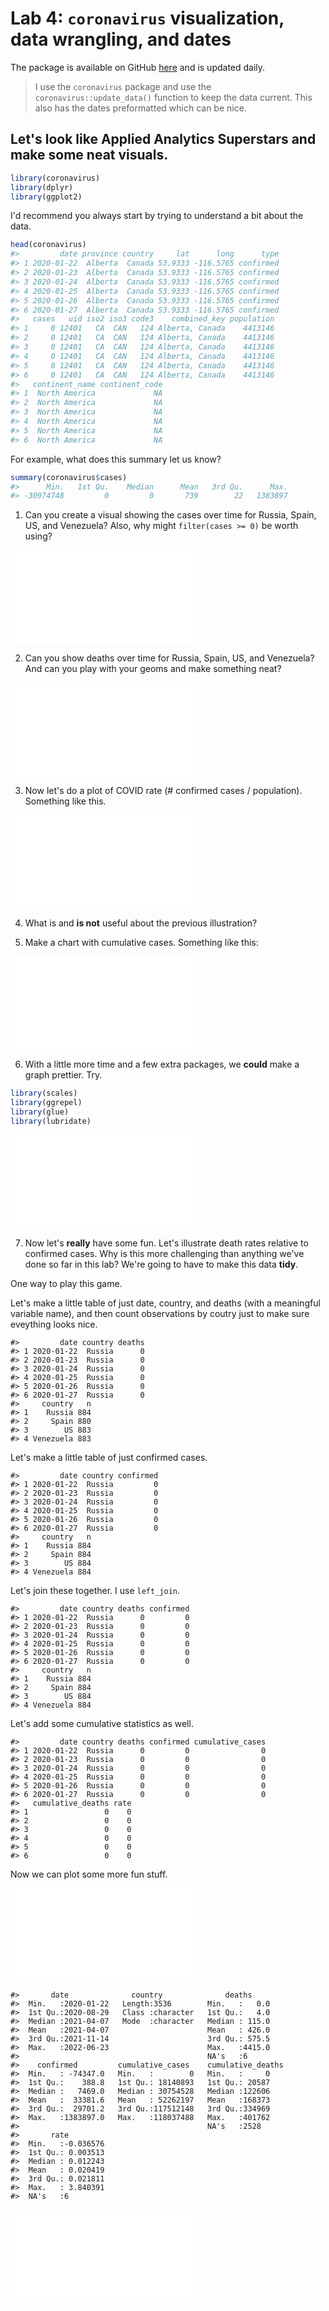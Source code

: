 # Lab 4: `coronavirus` visualization, data wrangling, and dates

The package is available on GitHub [here](https://github.com/RamiKrispin/coronavirus) and is updated daily.

> I use the `coronavirus` package and use the `coronavirus::update_data()` function to keep the data current.  This also has the dates preformatted which can be nice.


## Let's look like Applied Analytics Superstars and make some neat visuals.



```r
library(coronavirus)
library(dplyr)
library(ggplot2)
```

I'd recommend you always start by trying to understand a bit about the data.


```r
head(coronavirus)
#>         date province country     lat      long      type
#> 1 2020-01-22  Alberta  Canada 53.9333 -116.5765 confirmed
#> 2 2020-01-23  Alberta  Canada 53.9333 -116.5765 confirmed
#> 3 2020-01-24  Alberta  Canada 53.9333 -116.5765 confirmed
#> 4 2020-01-25  Alberta  Canada 53.9333 -116.5765 confirmed
#> 5 2020-01-26  Alberta  Canada 53.9333 -116.5765 confirmed
#> 6 2020-01-27  Alberta  Canada 53.9333 -116.5765 confirmed
#>   cases   uid iso2 iso3 code3    combined_key population
#> 1     0 12401   CA  CAN   124 Alberta, Canada    4413146
#> 2     0 12401   CA  CAN   124 Alberta, Canada    4413146
#> 3     0 12401   CA  CAN   124 Alberta, Canada    4413146
#> 4     0 12401   CA  CAN   124 Alberta, Canada    4413146
#> 5     0 12401   CA  CAN   124 Alberta, Canada    4413146
#> 6     0 12401   CA  CAN   124 Alberta, Canada    4413146
#>   continent_name continent_code
#> 1  North America             NA
#> 2  North America             NA
#> 3  North America             NA
#> 4  North America             NA
#> 5  North America             NA
#> 6  North America             NA
```

For example, what does this summary let us know?


```r
summary(coronavirus$cases)
#>      Min.   1st Qu.    Median      Mean   3rd Qu.      Max. 
#> -30974748         0         0       739        22   1383897
```

1. Can you create a visual showing the cases over time for Russia, Spain, US, and Venezuela?
Also, why might `filter(cases >= 0)` be worth using? 

![](105-coronavirus_lab_files/figure-latex/unnamed-chunk-3-1.pdf)<!-- --> 

2. Can you show deaths over time for Russia, Spain, US, and Venezuela?  And can you play with your geoms and make something neat?

![](105-coronavirus_lab_files/figure-latex/unnamed-chunk-4-1.pdf)<!-- --> 

3. Now let's do a plot of COVID rate (# confirmed cases / population).  Something like this. 

![](105-coronavirus_lab_files/figure-latex/unnamed-chunk-5-1.pdf)<!-- --> 

4. What is and **is not** useful about the previous illustration?  

5. Make a chart with cumulative cases.  Something like this:

![](105-coronavirus_lab_files/figure-latex/unnamed-chunk-6-1.pdf)<!-- --> 

6.  With a little more time and a few extra packages, we **could** make a graph prettier.  Try.


```r
library(scales)
library(ggrepel)
library(glue)
library(lubridate)
```


![](105-coronavirus_lab_files/figure-latex/unnamed-chunk-8-1.pdf)<!-- --> 


7. Now let's **really** have some fun.  Let's illustrate death rates relative to confirmed cases.  Why is this more challenging than anything we've done so far in this lab?  We're going to have to make this data **tidy**.  

One way to play this game.



Let's make a little table of just date, country, and deaths (with a meaningful variable name), and then count observations by coutry just to make sure eveything looks nice.


```
#>         date country deaths
#> 1 2020-01-22  Russia      0
#> 2 2020-01-23  Russia      0
#> 3 2020-01-24  Russia      0
#> 4 2020-01-25  Russia      0
#> 5 2020-01-26  Russia      0
#> 6 2020-01-27  Russia      0
#>     country   n
#> 1    Russia 884
#> 2     Spain 880
#> 3        US 883
#> 4 Venezuela 883
```

Let's make a little table of just confirmed cases.


```
#>         date country confirmed
#> 1 2020-01-22  Russia         0
#> 2 2020-01-23  Russia         0
#> 3 2020-01-24  Russia         0
#> 4 2020-01-25  Russia         0
#> 5 2020-01-26  Russia         0
#> 6 2020-01-27  Russia         0
#>     country   n
#> 1    Russia 884
#> 2     Spain 884
#> 3        US 884
#> 4 Venezuela 884
```

Let's join these together. I use `left_join`.  



```
#>         date country deaths confirmed
#> 1 2020-01-22  Russia      0         0
#> 2 2020-01-23  Russia      0         0
#> 3 2020-01-24  Russia      0         0
#> 4 2020-01-25  Russia      0         0
#> 5 2020-01-26  Russia      0         0
#> 6 2020-01-27  Russia      0         0
#>     country   n
#> 1    Russia 884
#> 2     Spain 884
#> 3        US 884
#> 4 Venezuela 884
```

Let's add some cumulative statistics as well.


```
#>         date country deaths confirmed cumulative_cases
#> 1 2020-01-22  Russia      0         0                0
#> 2 2020-01-23  Russia      0         0                0
#> 3 2020-01-24  Russia      0         0                0
#> 4 2020-01-25  Russia      0         0                0
#> 5 2020-01-26  Russia      0         0                0
#> 6 2020-01-27  Russia      0         0                0
#>   cumulative_deaths rate
#> 1                 0    0
#> 2                 0    0
#> 3                 0    0
#> 4                 0    0
#> 5                 0    0
#> 6                 0    0
```

Now we can plot some more fun stuff.


![](105-coronavirus_lab_files/figure-latex/unnamed-chunk-14-1.pdf)<!-- --> 

```
#>       date              country              deaths      
#>  Min.   :2020-01-22   Length:3536        Min.   :   0.0  
#>  1st Qu.:2020-08-29   Class :character   1st Qu.:   4.0  
#>  Median :2021-04-07   Mode  :character   Median : 115.0  
#>  Mean   :2021-04-07                      Mean   : 426.0  
#>  3rd Qu.:2021-11-14                      3rd Qu.: 575.5  
#>  Max.   :2022-06-23                      Max.   :4415.0  
#>                                          NA's   :6       
#>    confirmed         cumulative_cases    cumulative_deaths
#>  Min.   : -74347.0   Min.   :        0   Min.   :     0   
#>  1st Qu.:    388.8   1st Qu.: 18140893   1st Qu.: 20587   
#>  Median :   7469.0   Median : 30754528   Median :122606   
#>  Mean   :  33381.6   Mean   : 52262197   Mean   :168373   
#>  3rd Qu.:  29701.2   3rd Qu.:117512148   3rd Qu.:334969   
#>  Max.   :1383897.0   Max.   :118037488   Max.   :401762   
#>                                          NA's   :2528     
#>       rate          
#>  Min.   :-0.036576  
#>  1st Qu.: 0.003513  
#>  Median : 0.012243  
#>  Mean   : 0.020419  
#>  3rd Qu.: 0.021811  
#>  Max.   : 3.840391  
#>  NA's   :6
```

![](105-coronavirus_lab_files/figure-latex/unnamed-chunk-14-2.pdf)<!-- --> 

